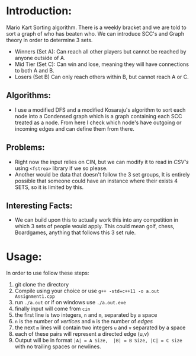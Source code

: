 # Introduction:
Mario Kart Sorting algorithm. There is a weekly bracket and we are told to sort a graph of who has beaten who. We can introduce SCC's and Graph theory in order to determine 3 sets. 
- Winners (Set A): Can reach all other players but cannot be reached by anyone outside of A.
- Mid Tier (Set C): Can win and lose, meaning they will have connections to both A and B.
- Losers (Set B) Can only reach others within B, but cannot reach A or C.


## Algorithms:
- I use a modified DFS and a modified Kosaraju's algorithm to sort each node into a Condensed graph which is a graph containing each SCC treated as a node. From here I check which node's have outgoing or incoming edges and can define them from there.

## Problems:
- Right now the input relies on CIN, but we can modify it to read in *CSV's* using `<fstrea>` library if we so please.
- Another would be data that doesn't follow the 3 set groups, It is entirely possible that someone could have an instance where their exists 4 SETS, so it is limited by this.

## Interesting Facts:
- We can build upon this to actually work this into any competition in which 3 sets of people would apply. This could mean golf, chess, Boardgames, anything that follows this 3 set rule.

# Usage:
In order to use follow these steps: 
1. git clone the directory
2. Compile using your choice or use `g++ -std=c++11 -o a.out Assignment1.cpp`
3. run `./a.out` or if on windows use `./a.out.exe`
4. finally input will come from `cin`
5. the first line is two integers, `n` and `m`, separated by a space
6. `n` is the number of *vertices* and `m` is the number of *edges*
7. the next `m` lines will contain two integers `u` and `v` separated by a space
8. each of these pairs will represent a directed edge (u,v)
9. Output will be in format `|A| = A Size,  |B| = B Size, |C| = C size` with no trailing spaces or newlines. 
